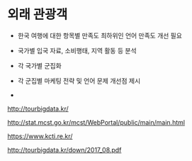 # 외래 관광객 

- 한국 여행에 대한 항목별 만족도 최하위인 언어 만족도 개선 필요

- 국가별 입국 자료, 소비행태, 지역 활동 등 분석

- 각 국가별 군집화

- 각 군집별 마케팅 전략 및 언어 문제 개선점 제시

-   


http://tourbigdata.kr/

http://stat.mcst.go.kr/mcst/WebPortal/public/main/main.html

https://www.kcti.re.kr/

http://tourbigdata.kr/down/2017_08.pdf
